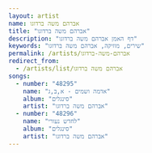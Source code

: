 ```yaml
---
layout: artist
name: אברהם משה ברדוגו
title: "אברהם משה ברדוגו"
description: "דף האמן אברהם משה ברדוגו"
keywords: "שירים, מוזיקה, אברהם משה ברדוגו"
permalink: /artists/אברהם-משה-ברדוגו
redirect_from:
  - /artists/list/אברהם משה ברדוגו
songs:
  - number: "48295"
    name: "אדמה ושמים - א,ב,ג"
    album: "סינגלים"
    artist: "אברהם משה ברדוגו"
  - number: "48296"
    name: "לחדש נעורי"
    album: "סינגלים"
    artist: "אברהם משה ברדוגו"
---
```


